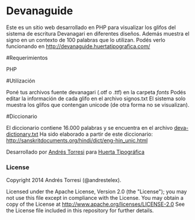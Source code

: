 Devanaguide
===========

Este es un sitio web desarrollado en PHP para visualizar los glifos del sistema de escritura Devanagari en diferentes diseños.
Además muestra el signo en un contexto de 100 palabras que lo utilizan.
Podés verlo funcionando en http://devanaguide.huertatipografica.com/

#Requerimientos

PHP

#Utilización

Poné tus archivos fuente devanagari (.otf o .ttf) en la carpeta *fonts* 
Podés editar la información de cada glifo en el archivo signos.txt
El sistema solo muestra los glifos que contengan unicode (de otra forma no se visualizan).

#Diccionario

El diccionario contiene 16.000 palabras y se encuentra en el archivo [deva-dictionary.txt](https://github.com/andrestelex/devanaguide/blob/master/deva-dictionary.txt)
Ha sido elaborado a partir de este diccionario: http://sanskritdocuments.org/hindi/dict/eng-hin_unic.html


Desarrollado por [Andrés Torresi](mailto:andres@huertatipografica.com) para [Huerta Tipográfica](http://www.huertatipografica.com)


### License

Copyright 2014 Andrés Torresi (@andrestelex).

Licensed under the Apache License, Version 2.0 (the "License");
you may not use this file except in compliance with the License.
You may obtain a copy of the License at http://www.apache.org/licenses/LICENSE-2.0
See the License file included in this repository for further details.
